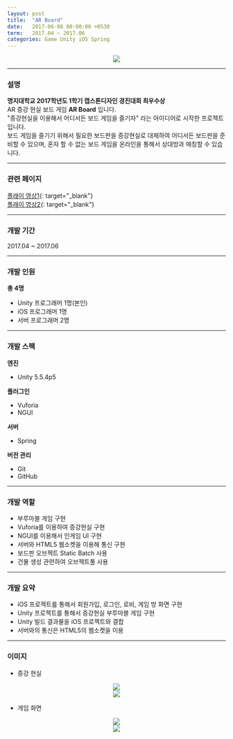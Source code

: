 ```yaml
---
layout: post
title:  "AR Board"
date:   2017-06-08 00:00:00 +0530
term:   2017.04 ~ 2017.06
categories: Game Unity iOS Spring
---
```

  

<center><a href="https://ironkim.github.io/assets/image/project/arboard/logo.png" target="_blank"><img class="post-img" src="https://ironkim.github.io/assets/image/project/arboard/logo.png"></a></center>
  

---
### 설명
**명지대학교 2017학년도 1학기 캡스톤디자인 경진대회 최우수상**  
AR 증강 현실 보드 게임 **AR Board** 입니다.   
"증강현실을 이용해서 어디서든 보드 게임을 즐기자" 라는 아이디어로 시작한 프로젝트 입니다.  
보드 게임을 즐기기 위해서 필요한 보드판을 증강현실로 대체하여 어디서든 보드판을 준비할 수 있으며, 혼자 할 수 없는 보드 게임을 온라인을 통해서 상대방과 매칭할 수 있습니다.

---
### 관련 페이지
[플래이 영상1][url-play-0]{: target="_blank"}  
[플래이 영상2][url-play-1]{: target="_blank"}  

---
### 개발 기간
2017.04 ~ 2017.06

---
### 개발 인원
**총 4명**  
* Unity 프로그래머 1명(본인)
* iOS 프로그래머 1명
* 서버 프로그래머 2명

---
### 개발 스팩
**엔진**  
* Unity 5.5.4p5

**플러그인**  
* Vuforia
* NGUI

**서버**
* Spring  

**버전 관리**  
* Git
* GitHub

---
### 개발 역할  

* 부루마블 게임 구현  
* Vuforia를 이용하여 증강현실 구현  
* NGUI를 이용해서 인게임 UI 구현  
* 서버와 HTML5 웹소켓을 이용해 통신 구현  
* 보드판 오브젝트 Static Batch 사용  
* 건물 생성 관련하여 오브젝트풀 사용  

---
### 개발 요약

* iOS 프로젝트를 통해서 회원가입, 로그인, 로비, 게임 방 화면 구현
* Unity 프로젝트를 통해서 증강현실 부루마블 게임 구현
* Unity 빌드 결과물을 iOS 프로젝트와 결합
* 서버와의 통신은 HTML5의 웹소켓을 이용

---
### 이미지
* 증강 현실
<center><a href="https://ironkim.github.io/assets/image/project/arboard/recognition0.png" target="_blank"><img class="post-img" src="https://ironkim.github.io/assets/image/project/arboard/recognition0.png"></a></center>
<center><a href="https://ironkim.github.io/assets/image/project/arboard/recognition1.png" target="_blank"><img class="post-img" src="https://ironkim.github.io/assets/image/project/arboard/recognition1.png"></a></center>

* 게임 화면
<center><a href="https://ironkim.github.io/assets/image/project/arboard/play0.png" target="_blank"><img class="post-img" src="https://ironkim.github.io/assets/image/project/arboard/play0.png"></a></center>
<center><a href="https://ironkim.github.io/assets/image/project/arboard/play1.png" target="_blank"><img class="post-img" src="https://ironkim.github.io/assets/image/project/arboard/play1.png"></a></center>

[url-play-0]: https://www.youtube.com/watch?v=N0V6sJKHjhc&feature=youtu.be
[url-play-1]: https://www.youtube.com/watch?v=eNufH2soQkc&feature=youtu.be
